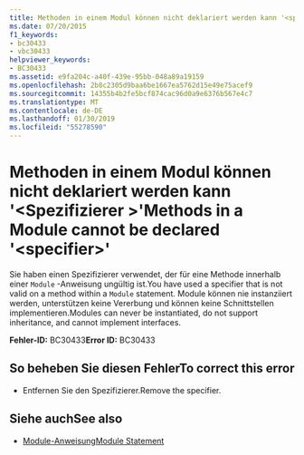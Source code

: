 ```yaml
---
title: Methoden in einem Modul können nicht deklariert werden kann '<specifier>"
ms.date: 07/20/2015
f1_keywords:
- bc30433
- vbc30433
helpviewer_keywords:
- BC30433
ms.assetid: e9fa204c-a40f-439e-95bb-048a89a19159
ms.openlocfilehash: 2b8c2305d9baa6be1667ea5762d15e49e75acef9
ms.sourcegitcommit: 14355b4b2fe5bcf874cac96d0a9e6376b567e4c7
ms.translationtype: MT
ms.contentlocale: de-DE
ms.lasthandoff: 01/30/2019
ms.locfileid: "55278590"
---
```

# <a name="methods-in-a-module-cannot-be-declared-specifier"></a><span data-ttu-id="23c5e-102">Methoden in einem Modul können nicht deklariert werden kann '\<Spezifizierer >'</span><span class="sxs-lookup"><span data-stu-id="23c5e-102">Methods in a Module cannot be declared '\<specifier>'</span></span>
<span data-ttu-id="23c5e-103">Sie haben einen Spezifizierer verwendet, der für eine Methode innerhalb einer `Module` -Anweisung ungültig ist.</span><span class="sxs-lookup"><span data-stu-id="23c5e-103">You have used a specifier that is not valid on a method within a `Module` statement.</span></span> <span data-ttu-id="23c5e-104">Module können nie instanziiert werden, unterstützen keine Vererbung und können keine Schnittstellen implementieren.</span><span class="sxs-lookup"><span data-stu-id="23c5e-104">Modules can never be instantiated, do not support inheritance, and cannot implement interfaces.</span></span>  
  
 <span data-ttu-id="23c5e-105">**Fehler-ID:** BC30433</span><span class="sxs-lookup"><span data-stu-id="23c5e-105">**Error ID:** BC30433</span></span>  
  
## <a name="to-correct-this-error"></a><span data-ttu-id="23c5e-106">So beheben Sie diesen Fehler</span><span class="sxs-lookup"><span data-stu-id="23c5e-106">To correct this error</span></span>  
  
-   <span data-ttu-id="23c5e-107">Entfernen Sie den Spezifizierer.</span><span class="sxs-lookup"><span data-stu-id="23c5e-107">Remove the specifier.</span></span>  
  
## <a name="see-also"></a><span data-ttu-id="23c5e-108">Siehe auch</span><span class="sxs-lookup"><span data-stu-id="23c5e-108">See also</span></span>
- [<span data-ttu-id="23c5e-109">Module-Anweisung</span><span class="sxs-lookup"><span data-stu-id="23c5e-109">Module Statement</span></span>](../../visual-basic/language-reference/statements/module-statement.md)
